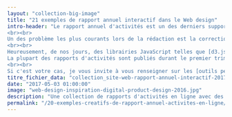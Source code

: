 ```yaml
---
layout: "collection-big-image"
title: "21 exemples de rapport annuel interactif dans le Web design"
intro-header: "Le rapport annuel d'activités est un des derniers supports de communication à s'être digitalisé. La quantité et la variété des données à mettre en scène y est peut-être pour quelque chose.
<br><br>
Un des problème les plus courants lors de la rédaction est la correction des informations avant publication. Je vous laisse imaginer la tête du rédacteur après un comité éditorial. 42 graphes sur la protection des grenouilles à mettre à jour. La correction sur PhotoShop de chaque graphe risque d'être longue.
<br><br>
Heureusement, de nos jours, des librairies JavaScript telles que [d3.js](https://d3js.org/) offrent une mise à jour en un clic. Rentrez les données dans un fichier est le tour est joué.
La plupart des rapports d'activités sont publiés durant le premier trimestre. Les personnes en chargent de leur rédaction sont déjà en train de plancher sur le rapport 2017.
<br><br>
Si c'est votre cas, je vous invite à vous renseigner sur les [outils permettant de mettre en scène de la données](http://dataviz.tools/) pour vos futurs projets interactifs. Je vous laisse apprécier leurs potentiels avec ma sélection de 21 exemples de rapport annuel d'activités en ligne. Date limite de consommation : 31 décembre 2017. Une belle journée - Guillaume du [@MagDuWebdesign](https://twitter.com/MagDuWebdesign)"
titre_fichier_data: "collection_site-web-rapport-annuel-interactif-2017"
date: "2017-05-03 01:00:00"
image: "web-design-inspiration-digital-product-design-2016.jpg"
description: "Une collection de rapports d'activités en ligne avec des interactions innovantes pour mettre en scène la datavisualization."
permalink: "/20-exemples-creatifs-de-rapport-annuel-activites-en-ligne/"
---
```

